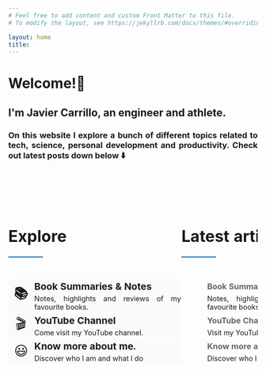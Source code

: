 ```yaml
---
# Feel free to add content and custom Front Matter to this file.
# To modify the layout, see https://jekyllrb.com/docs/themes/#overriding-theme-defaults

layout: home
title: 
---
```

<h1><b>Welcome!</b>👋</h1>

<h2 style="text-align: justify">I'm Javier Carrillo, an engineer and athlete.</h2>
<h3 style="text-align: justify">On this website I explore a bunch of different topics related to tech, science, personal development and productivity. Check out latest posts down below ⬇️</h3>
<table>
  <tr>
    <td style="border-style: hidden"><script async data-uid="b6b777ef50" src="https://fabulous-maker-8008.ck.page/b6b777ef50/index.js"></script>
    </td>
  </tr>
</table>
<br>
<table style="table-layout: fixed">
  <caption></caption>
  <tr>
    <td style="table-layout: fixed; width: 400px; border-style: hidden; margin: 0px; padding: 0px; background-color:#FDFDFD">
<h1 style="text-align: justify"><b>Explore</b></h1>
<hr style="width: 20%; height: 3px; background-color: #5395CE">
<table style="table-layout: fixed; width: 350px">
  <caption></caption>
  <tr>
    <td style="font-size: 10%; text-align: center; background-color: #FDFDFD; table-layout: fixed; width: 50px; height: 15px; border-style: hidden; margin: 1px; padding: 1px"></td>
    <td style="font-size: 10%; text-align: center; background-color: #FDFDFD; table-layout: fixed; width: 250px; height: 15px; border-style: hidden; margin: 1px; padding: 1px"></td>
  </tr>
  <tr>
    <th rowspan="2" style="font-size: 170%; text-align: center; background-color: #F8FAFC; table-layout: fixed; width: 50px; height: 30px; border-style: hidden; margin: 1px; padding: 1px">📚</th>
    <td style="font-size: 120%; text-align: left; background-color: #F8FAFC; table-layout: fixed; width: 250px; height: 30px; border-style: hidden; margin: 1px; padding: 1px"><b>Book Summaries & Notes</b></td>
  </tr>
  <tr>
    <td style="font-size: 90%; text-align: justify; background-color: #F8FAFC; table-layout: fixed; width: 50px; height: 3px; border-style: hidden; margin: 1px; padding: 1px">Notes, highlights and reviews of my favourite books.</td>
  </tr>
   <tr>
    <td style="font-size: 10%; text-align: center; background-color: #FDFDFD; table-layout: fixed; width: 50px; height: 3px; border-style: hidden"></td>
    <td style="font-size: 10%; text-align: center; background-color: #FDFDFD; table-layout: fixed; width: 300px; height: 3px; border-style: hidden"></td>
  </tr>
  <tr>
    <td rowspan="2" style="font-size: 170%; text-align: center; background-color: #F8FAFC; table-layout: fixed; width: 50px; height: 30px; border-style: hidden; margin: 1px; padding: 1px">🎬</td>
    <td style="font-size: 120%; text-align: left; background-color: #F8FAFC; table-layout: fixed; width: 300px; height: 30px; border-style: hidden; margin: 1px; padding: 1px"><b>YouTube Channel</b></td>
  </tr>
  <tr>
    <td style="font-size: 90%; text-align: justify; background-color: #F8FAFC; table-layout: fixed; width: 50px; height: 3px; border-style: hidden; margin: 1px; padding: 1px">Come visit my YouTube channel.</td>
  </tr>
  <tr>
    <td style="font-size: 10%; text-align: center; background-color: #FDFDFD; table-layout: fixed; width: 50px; height: 3px; border-style: hidden"></td>
    <td style="font-size: 10%; text-align: center; background-color: #FDFDFD; table-layout: fixed; width: 300px; height: 3px; border-style: hidden"></td>
  </tr>
  <tr>
    <td rowspan="2" style="font-size: 170%; text-align: center; background-color: #F8FAFC; table-layout: fixed; width: 50px; height: 30px; border-style: hidden; margin: 1px; padding: 1px">😃</td>
    <td style="font-size: 120%; text-align: left; background-color: #F8FAFC; table-layout: fixed; width: 300px; height: 30px; border-style: hidden; margin: 1px; padding: 1px"><b>Know more about me.</b></td>
  </tr>
  <tr>
    <td style="font-size: 90%; text-align: justify; background-color: #F8FAFC; table-layout: fixed; width: 50px; height: 3px; border-style: hidden; margin: 1px; padding: 1px">Discover who I am and what I do</td>
  </tr>
</table></td>
    <td style="table-layout: fixed; width: 400px; border-style: hidden; margin: 0px; padding: 0px">
<h1 style="text-align: justify"><b>Latest articles</b></h1>
<hr style="width: 20%; height: 3px; background-color: #5395CE">
<table style="table-layout: fixed; width: 350px">
  <caption></caption>
  <tr>
    <td style="font-size: 10%; text-align: center; background-color: #FDFDFD; table-layout: fixed; width: 10px; height: 15px; border-style: hidden; margin: 1px; padding: 1px"></td>
    <td style="font-size: 10%; text-align: center; background-color: #FDFDFD; table-layout: fixed; width: 250px; height: 15px; border-style: hidden; margin: 1px; padding: 1px"></td>
  </tr>
  <tr>
    <td rowspan="2" style="font-size: 150%; text-align: center; background-color: #FDFDFD; table-layout: fixed; width: 10px; height: 30px; border-style: hidden; margin: 1px; padding: 1px"></td>
    <td style="font-size: 100%; text-align: left; background-color: #FDFDFD; table-layout: fixed; width: 250px; height: 30px; border-style: hidden; margin: 1px; padding: 1px; color: #656565;"><b>Book Summaries & Notes</b></td>
  </tr>
  <tr>
    <td style="font-size: 90%; text-align: justify; background-color: #FDFDFD; table-layout: fixed; width: 50px; height: 3px; border-style: hidden; margin: 1px; padding: 1px">Notes, highlights and reviews of my favourite books.</td>
  </tr>
   <tr>
    <td style="font-size: 10%; text-align: center; background-color: #FDFDFD; table-layout: fixed; width: 50px; height: 3px; border-style: hidden"></td>
    <td style="font-size: 10%; text-align: center; background-color: #FDFDFD; table-layout: fixed; width: 300px; height: 3px; border-style: hidden"></td>
  </tr>
  <tr>
    <td rowspan="2" style="font-size: 150%; text-align: center; background-color: #FDFDFD; table-layout: fixed; width: 10px; height: 30px; border-style: hidden; margin: 1px; padding: 1px"></td>
    <td style="font-size: 100%; text-align: left; background-color: #FDFDFD; table-layout: fixed; width: 300px; height: 30px; border-style: hidden; margin: 1px; padding: 1px; color: #656565;"><b>YouTube Channel</b></td>
  </tr>
  <tr>
    <td style="font-size: 90%; text-align: justify; background-color: #FDFDFD; table-layout: fixed; width: 50px; height: 3px; border-style: hidden; margin: 1px; padding: 1px">Visit my YouTube channel</td>
  </tr>
   <tr>
    <td style="font-size: 10%; text-align: center; background-color: #FDFDFD; table-layout: fixed; width: 50px; height: 3px; border-style: hidden"></td>
    <td style="font-size: 10%; text-align: center; background-color: #FDFDFD; table-layout: fixed; width: 300px; height: 3px; border-style: hidden"></td>
  </tr>
  <tr>
    <td rowspan="2" style="font-size: 150%; text-align: center; background-color: #FDFDFD; table-layout: fixed; width: 10px; height: 30px; border-style: hidden; margin: 1px; padding: 1px"></td>
    <td style="font-size: 100%; text-align: left; background-color: #FDFDFD; table-layout: fixed; width: 300px; height: 30px; border-style: hidden; margin: 1px; padding: 1px; color: #656565;"><b>Know more about me</b></td>
  </tr>
  <tr>
    <td style="font-size: 90%; text-align: justify; background-color: #FDFDFD; table-layout: fixed; width: 50px; height: 3px; border-style: hidden; margin: 1px; padding: 1px">Discover who I am and what I do</td>
  </tr>
</table></td>
  </tr>
</table>

<!--


<h1 style="text-align: justify"><b>Explore</b></h1>
<hr style="width: 10%; height: 3px; background-color: #5395CE">
<table style="table-layout: fixed; width: 450px">
  <caption></caption>
  <tr>
    <th rowspan="2" style="font-size: 170%; text-align: center; background-color: #F8FAFC; table-layout: fixed; width: 50px; height: 30px; border-style: hidden; margin: 1px; padding: 1px">📚</th>
    <td style="font-size: 150%; text-align: left; background-color: #F8FAFC; table-layout: fixed; width: 300px; height: 30px; border-style: hidden; margin: 1px; padding: 1px"><b>Book Summaries & Notes</b></td>
  </tr>
  <tr>
    <td style="font-size: 90%; text-align: justify; background-color: #F8FAFC; table-layout: fixed; width: 50px; height: 3px; border-style: hidden; margin: 1px; padding: 1px">Notes, highlights and reviews of my favourite books, both fiction and non-fiction ones.</td>
  </tr>
   <tr>
    <td style="font-size: 10%; text-align: center; background-color: #FDFDFD; table-layout: fixed; width: 50px; height: 3px; border-style: hidden"></td>
    <td style="font-size: 10%; text-align: center; background-color: #FDFDFD; table-layout: fixed; width: 300px; height: 3px; border-style: hidden"></td>
  </tr>
  <tr>
    <td rowspan="2" style="font-size: 170%; text-align: center; background-color: #F8FAFC; table-layout: fixed; width: 50px; height: 30px; border-style: hidden; margin: 1px; padding: 1px">🎬</td>
    <td style="font-size: 150%; text-align: left; background-color: #F8FAFC; table-layout: fixed; width: 300px; height: 30px; border-style: hidden; margin: 1px; padding: 1px"><b>YouTube Channel</b></td>
  </tr>
  <tr>
    <td style="font-size: 90%; text-align: justify; background-color: #F8FAFC; table-layout: fixed; width: 50px; height: 3px; border-style: hidden; margin: 1px; padding: 1px">Visit my YouTube channel</td>
  </tr>
   <tr>
    <td style="font-size: 10%; text-align: center; background-color: #FDFDFD; table-layout: fixed; width: 50px; height: 3px; border-style: hidden"></td>
    <td style="font-size: 10%; text-align: center; background-color: #FDFDFD; table-layout: fixed; width: 300px; height: 3px; border-style: hidden"></td>
  </tr>
  <tr>
    <td rowspan="2" style="font-size: 170%; text-align: center; background-color: #F8FAFC; table-layout: fixed; width: 50px; height: 30px; border-style: hidden; margin: 1px; padding: 1px">😃</td>
    <td style="font-size: 150%; text-align: left; background-color: #F8FAFC; table-layout: fixed; width: 300px; height: 30px; border-style: hidden; margin: 1px; padding: 1px"><b>Know more about me</b></td>
  </tr>
  <tr>
    <td style="font-size: 90%; text-align: justify; background-color: #F8FAFC; table-layout: fixed; width: 50px; height: 3px; border-style: hidden; margin: 1px; padding: 1px">Discover who I am and what I do</td>
  </tr>
</table>
<br>
<h1 style="text-align: justify"><b>Latest Articles</b></h1>
<hr style="width: 10%; height: 3px; background-color: #5395CE">
<header style="background-color: #F8FAFC"><h3>Articulo 9</h3></header>
<br>
<h1 style="text-align: justify"><b>Explore</b></h1>
<hr style="width: 10%; height: 3px; background-color: #5395CE">

-->

<!--
    <header style="background-color: #F5F7F9; border-radius: 20px; padding: 10px">
    <h3 style="text-align: justify">If you are interested about me, please check out <a href="https://jcentercreation.github.io/JekyllPersonalWeb/whoIam"><b>Who I Am</b></a> and <a href="https://jcentercreation.github.io/JekyllPersonalWeb/whatIdo"><b>What I Do</b></a> to know more about my career and personal life.</h3>
    </header>
    <br>
    <header style="background-color: #EAF2FB; border-radius: 20px; padding: 10px">
    <h3 style="text-align: justify;">And if you are one of those who prefer watching a movie rather than reading a book then you will enjoy more my <a href="https://www.youtube.com/channel/UCYYS01JxUBwsVUYocGZ9lQw/featured?view_as=subscriber"><b style="color: red">Youtube</b><b> Channel</b></a>.🎬</h3>
    </header>
    <br>
-->

<!--
    <header style="background-color: #020C2B; border-radius: 20px; padding: 10px">
    <h3 style="text-align: center; color: white">Thanks for stopping by and don't forget to subscribe!!!</h3>
    </header>
    <br>
    <br>
-->

<!--
    <table align="center" bgcolor="#1E679A" style="border: none; border-radius: 20px; width: 50%"> 
        <tr style="border: none"> 
            <td width="50" style="border: none" align="center">
                <font width="50" color="#FFFFFF" face="arial, verdana, helvetica" style="border: none"> 
                    <h2><b>Don't forget to subscribe to my weekly tech newsletter 💌</b></h2>
                    <section align="center">
                        <form action="https://formspree.io/f/xoqpkyor" method="POST" align="center">
                            <label><input style="font-size: 100%; border: #FFFFFF solid;" size="25" type="text" name="_replyto" placeholder="Your mail here"></label>
                            <br>
                            <button style="font-size: 100%; padding: 10px; font-weight: 700; color: #FFFFFF; background-color: #1E679A; border-radius: 4px; border: solid;" type="submit" face="arial, verdana, helvetica">Subscribe</button>
                        </form>
                    </section>
                    </font>
            </td> 
        </tr> 
    </table>
-->